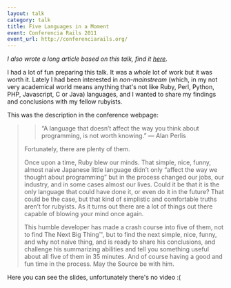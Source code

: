 ```yaml
---
layout: talk
category: talk
title: Five Languages in a Moment
event: Conferencia Rails 2011
event_url: http://conferenciarails.org/
---
```


*I also wrote a long article based on this talk, find it [here](/writings/2013/five-languages-in-a-moment/)*.

I had a lot of fun preparing this talk. It was a *whole* lot of work but it was worth it. Lately I had been interested in *non-mainstream* (which, in my not very academical world means anything that's not like Ruby, Perl, Python, PHP, Javascript, C or Java) languages, and I wanted to share my findings and conclusions with my fellow rubyists.

This was the description in the conference webpage:

> > “A language that doesn’t affect the way you think about programming, is not worth knowing.” — Alan Perlis
> 
> Fortunately, there are plenty of them.
> 
> Once upon a time, Ruby blew our minds. That simple, nice, funny, almost naive Japanese little language didn’t only “affect the way we thought about programming” but in the process changed our jobs, our industry, and in some cases almost our lives. Could it be that it is the only language that could have done it, or even do it in the future? That could be the case, but that kind of simplistic and comfortable truths aren’t for rubyists. As it turns out there are a lot of things out there capable of blowing your mind once again.
> 
> This humble developer has made a crash course into five of them, not to find The Next Big Thing™, but to find the next simple, nice, funny, and why not naive thing, and is ready to share his conclusions, and challenge his summarizing abilities and tell you something useful about all five of them in 35 minutes. And of course having a good and fun time in the process. May the Source be with him.
>

Here you can see the slides, unfortunately there's no video :(

<script async class="speakerdeck-embed" data-id="4f82c764fee04b0022005764" data-ratio="1.33333333333333" src="//speakerdeck.com/assets/embed.js"></script>
